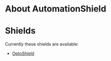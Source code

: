 # About AutomationShield

# Shields
Currently these shields are available:
* [OptoShield](https://github.com/gergelytakacs/AutomationShield/wiki/OptoShield)
